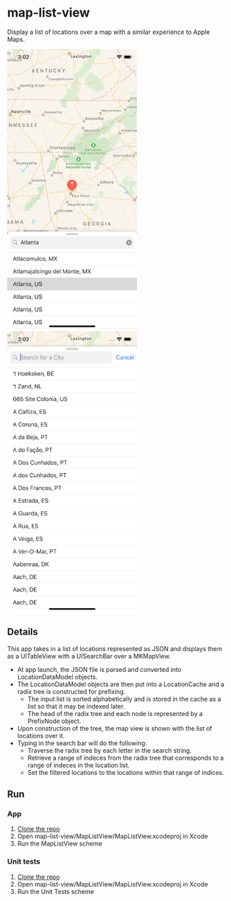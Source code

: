 # map-list-view
Display a list of locations over a map with a similar experience to Apple Maps.

<img src="/screenshots/mapView.png?raw=true" width="300px"> <img src="/screenshots/listView.png?raw=true" width="300px">

## Details
This app takes in a list of locations represented as JSON and displays them as a UITableView with a UISearchBar over a MKMapView.
* At app launch, the JSON file is parsed and converted into LocationDataModel objects.
* The LocationDataModel objects are then put into a LocationCache and a radix tree is constructed for prefixing.
    * The input list is sorted alphabetically and is stored in the cache as a list so that it may be indexed later.
    * The head of the radix tree and each node is represented by a PrefixNode object.
* Upon construction of the tree, the map view is shown with the list of locations over it.
* Typing in the search bar will do the following:
    * Traverse the radix tree by each letter in the search string.
    * Retrieve a range of indeces from the radix tree that corresponds to a range of indeces in the location list.
    * Set the filtered locations to the locations within that range of indices.

## Run
### App
1. [Clone the repo](https://github.com/wescarlan/map-list-view)
2. Open map-list-view/MapListView/MapListView.xcodeproj in Xcode
3. Run the MapListView scheme
### Unit tests
1. [Clone the repo](https://github.com/wescarlan/map-list-view)
2. Open map-list-view/MapListView/MapListView.xcodeproj in Xcode
3. Run the Unit Tests scheme
